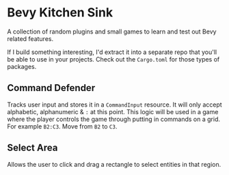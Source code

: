 # Bevy Kitchen Sink

A collection of random plugins and small games to learn and test out Bevy related features.

If I build something interesting, I'd extract it into a separate repo that you'll be able to use in your projects. Check out the `Cargo.toml` for those types of packages.

## Command Defender

Tracks user input and stores it in a `CommandInput` resource. It will only accept alphabetic, alphanumeric & `:` at this point. This logic will be used in a game where the player controls the game through putting in commands on a grid. For example `B2:C3`. Move from `B2` to `C3`.

## Select Area

Allows the user to click and drag a rectangle to select entities in that region.